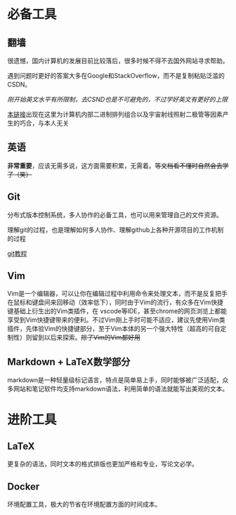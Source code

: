 # 必备工具
## 翻墙
很遗憾，国内计算机的发展目前比较落后，很多时候不得不去国外网站寻求帮助。

遇到问题时更好的答案大多在Google和StackOverflow，而不是复制粘贴泛滥的CSDN。

*刚开始英文水平有所限制，去CSND也是不可避免的，不过学好英文有更好的上限*

[本链接](https://geph.io)出现在这里为计算机内部二进制排列组合以及宇宙射线照射二极管等因素产生的巧合，与本人无关
## 英语
**非常重要**，应该无需多说，这方面需要积累，无需着。~~等文档看不懂时自然会去学了（笑）~~
## Git
分布式版本控制系统，多人协作的必备工具，也可以用来管理自己的文件资源。

理解git的过程，也是理解如何多人协作、理解github上各种开源项目的工作机制的过程

[git教程](https://www.runoob.com/git/git-tutorial.html)
## Vim
Vim是一个编辑器，可以让你在编辑过程中利用命令来处理文本，而不是反复把手在鼠标和键盘间来回移动（效率低下），同时由于Vim的流行，有众多在Vim快捷键基础上衍生出的Vim类插件，在
vscode等IDE，甚至chrome的网页浏览上都能享受到Vim快捷键带来的便利。不过Vim刚上手时可能不适应，建议先使用Vim类插件，先体验Vim的快捷键部分，至于Vim本体的另一个强大特性（超高的可自定制性）则留到以后来探索。~~除了Vim的Vim都好用~~
## Markdown + LaTeX数学部分
markdown是一种轻量级标记语言，特点是简单易上手，同时能够被广泛适配，众多网站和笔记软件均支持markdown语法，利用简单的语法就能写出美观的文本。

# 进阶工具
## LaTeX
更复杂的语法，同时文本的格式排版也更加严格和专业，写论文必学。

## Docker
环境配置工具，极大的节省在环境配置方面的时间成本。
